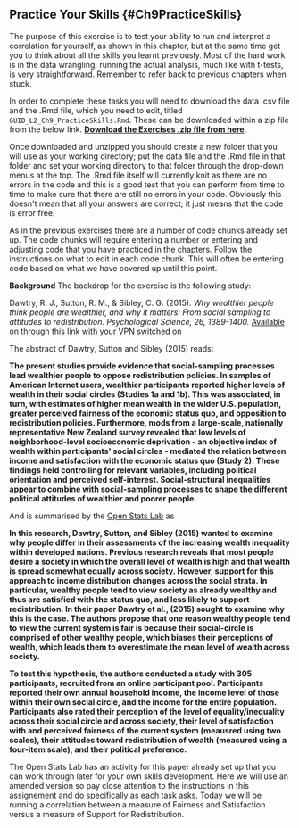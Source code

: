 ## Practice Your Skills {#Ch9PracticeSkills}

The purpose of this exercise is to test your ability to run and interpret a correlation for yourself, as shown in this chapter, but at the same time get you to think about all the skills you learnt previously. Most of the hard work is in the data wrangling; running the actual analysis, much like with t-tests, is very straightforward. Remember to refer back to previous chapters when stuck.


In order to complete these tasks you will need to download the data .csv file and the .Rmd file, which you need to edit, titled `GUID_L2_Ch9_PracticeSkills.Rmd`. These can be downloaded within a zip file from the below link. [**Download the Exercises .zip file from here**](data/10-s02/GUID_L2_Ch9_PracticeSkills/L2_Ch9_PracticeSkills.zip).

Once downloaded and unzipped you should create a new folder that you will use as your working directory; put the data file and the .Rmd file in that folder and set your working directory to that folder through the drop-down menus at the top. The .Rmd file itself will currently knit as there are no errors in the code and this is a good test that you can perform from time to time to make sure that there are still no errors in your code. Obviously this doesn't mean that all your answers are correct; it just means that the code is error free.

As in the previous exercises there are a number of code chunks already set up. The code chunks will require entering a number or entering and adjusting code that you have practiced in the chapters. Follow the instructions on what to edit in each code chunk. This will often be entering code based on what we have covered up until this point.

**Background**
The backdrop for the exercise is the following study:

Dawtry, R. J., Sutton, R. M., & Sibley, C. G. (2015). *Why wealthier people think people are wealthier, and why it matters: From social sampling to attitudes to redistribution. Psychological Science, 26, 1389-1400.* <a href = "http://journals.sagepub.com/stoken/default+domain/RrNc7nRzBpvJaMH5UEte/full" target = "_blank">Available on through this link with your VPN switched on</a>

The abstract of Dawtry, Sutton and Sibley (2015) reads:

**The present studies provide evidence that social-sampling processes lead wealthier people to oppose redistribution policies. In samples of American Internet users, wealthier participants reported higher levels of wealth in their social circles (Studies 1a and 1b). This was associated, in turn, with estimates of higher mean wealth in the wider U.S. population, greater perceived fairness of the economic status quo, and opposition to redistribution policies. Furthermore, mods from a large-scale, nationally representative New Zealand survey revealed that low levels of neighborhood-level socioeconomic deprivation - an objective index of wealth within participants' social circles - mediated the relation between income and satisfaction with the economic status quo (Study 2). These findings held controlling for relevant variables, including political orientation and perceived self-interest. Social-structural inequalities appear to combine with social-sampling processes to shape the different political attitudes of wealthier and poorer people.**

And is summarised by the <a href="https://sites.trinity.edu/osl/data-sets-and-activities/correlation-activities" target = "_blank">Open Stats Lab</a> as

**In this research, Dawtry, Sutton, and Sibley (2015) wanted to examine why people differ in their assessments of the increasing wealth inequality within developed nations. Previous research reveals that most people desire a society in which the overall level of wealth is high and that wealth is spread somewhat equally across society. However, support for this approach to income distribution changes across the social strata. In particular, wealthy people tend to view society as already wealthy and thus are satisfied with the status quo, and less likely to support redistribution. In their paper Dawtry et al., (2015) sought to examine why this is the case. The authors propose that one reason wealthy people tend to view the current system is fair is because their social-circle is comprised of other wealthy people, which biases their perceptions of wealth, which leads them to overestimate the mean level of wealth across society.**

**To test this hypothesis, the authors conducted a study with 305 participants, recruited from an online participant pool. Participants reported their own annual household income, the income level of those within their own social circle, and the income for the entire population. Participants also rated their perception of the level of equality/inequality across their social circle and across society, their level of satisfaction with and perceived fairness of the current system (meausred using two scales), their attitudes toward redistribution of wealth (measured using a four-item scale), and their political preference.**

The Open Stats Lab has an activity for this paper already set up that you can work through later for your own skills development. Here we will use an amended version so pay close attention to the instructions in this assignement and do specifically as each task asks. Today we will be running a correlation between a measure of Fairness and Satisfaction versus a measure of Support for Redistribution.
